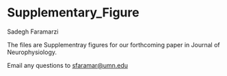 # Supplementary_Figure

Sadegh Faramarzi

The files are Supplementray figures for our forthcoming paper in Journal of Neurophysiology. 

Email any questions to sfaramar@umn.edu
